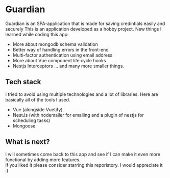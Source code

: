 # Guardian 
Guardian is an SPA-application that is made for saving credintials easily and securely
This is an application developed as a hobby project.
New things I learned while coding this app:
- More about mongodb schema validation
- Better way of handling errors in the front-end
- Multi-factor authentication using email address
- More about Vue component life cycle hooks
- Nestjs Interceptors
... and many more smaller things.

## Tech stack
I tried to avoid using multiple technologies and a lot of libraries. Here are basically all of the tools I used.
- Vue (alongside Vuetify)
- NestJs (with nodemailer for emailing and a plugin of nestjs for scheduling tasks)  
- Mongoose

## What is next? 
I will sometimes come back to this app and see if I can make it even more functional by adding more features.  
If you liked it please consider starring this reporistory. I would appreciate it :)

